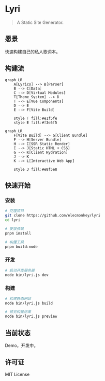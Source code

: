 # Lyri

> A Static Site Generator.

## 愿景

快速构建自己的私人歌词本。

## 构建流

```mermaid
graph LR
    A[Lyrics] --> B[Parser]
    B --> C[Data]
    C --> D[Virtual Modules]
    T[Theme System] --> D
    T --> E[Vue Components]
    D --> E
    E --> F[Vite Build]
    
    style T fill:#e1f5fe
    style E fill:#f3e5f5
```

```mermaid
graph LR
    F[Vite Build] --> G[Client Bundle]
    F --> H[Server Bundle]
    H --> I[SSR Static Render]
    I --> J[Static HTML + CSS]
    G --> K[Client Hydration]
    J --> K
    K --> L[Interactive Web App]
    
    style J fill:#e8f5e8
```

## 快速开始

### 安装

```bash
# 克隆项目
git clone https://github.com/elecmonkey/lyri
cd lyri

# 安装依赖
pnpm install

# 构建工具
pnpm build:node
```

### 开发

```bash
# 启动开发服务器
node bin/lyri.js dev
```

### 构建

```bash
# 构建静态网站
node bin/lyri.js build

# 预览构建结果
node bin/lyri.js preview
```

## 当前状态

Demo，开发中。

## 许可证

MIT License